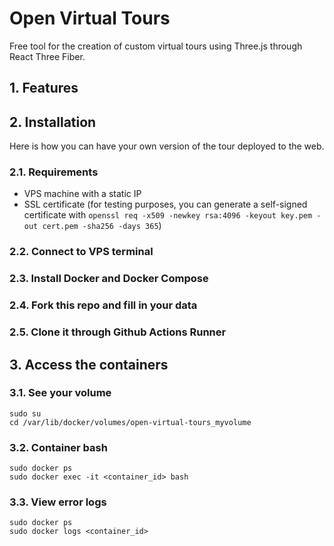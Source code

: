 # Open Virtual Tours
Free tool for the creation of custom virtual tours using Three.js through React Three Fiber.
## 1. Features
## 2. Installation
Here is how you can have your own version of the tour deployed to the web.
### 2.1. Requirements
- VPS machine with a static IP
- SSL certificate (for testing purposes, you can generate a self-signed certificate with `openssl req -x509 -newkey rsa:4096 -keyout key.pem -out cert.pem -sha256 -days 365`)
### 2.2. Connect to VPS terminal
### 2.3. Install Docker and Docker Compose
### 2.4. Fork this repo and fill in your data
### 2.5. Clone it through Github Actions Runner
## 3. Access the containers
### 3.1. See your volume
```
sudo su
cd /var/lib/docker/volumes/open-virtual-tours_myvolume
```
### 3.2. Container bash
```
sudo docker ps
sudo docker exec -it <container_id> bash
```
### 3.3. View error logs
```
sudo docker ps
sudo docker logs <container_id>
```
